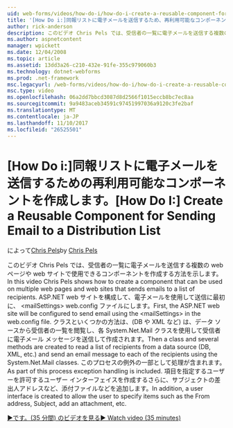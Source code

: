 ```yaml
---
uid: web-forms/videos/how-do-i/how-do-i-create-a-reusable-component-for-sending-email-to-a-distribution-list
title: '[How Do i:]同報リストに電子メールを送信するため、再利用可能なコンポーネントを作成 |Microsoft ドキュメント'
author: rick-anderson
description: このビデオ Chris Pels では、受信者の一覧に電子メールを送信する複数の web ページや web サイトで使用できるコンポーネントを作成する方法を示します。 Firs しています.
ms.author: aspnetcontent
manager: wpickett
ms.date: 12/04/2008
ms.topic: article
ms.assetid: 13dd3a26-c210-432e-91fe-355c979060b3
ms.technology: dotnet-webforms
ms.prod: .net-framework
msc.legacyurl: /web-forms/videos/how-do-i/how-do-i-create-a-reusable-component-for-sending-email-to-a-distribution-list
msc.type: video
ms.openlocfilehash: 06a2dd7bbcd3087d8d2566f1015eccb8bc7ec8aa
ms.sourcegitcommit: 9a9483aceb34591c97451997036a9120c3fe2baf
ms.translationtype: MT
ms.contentlocale: ja-JP
ms.lasthandoff: 11/10/2017
ms.locfileid: "26525501"
---
```

<a name="how-do-i-create-a-reusable-component-for-sending-email-to-a-distribution-list"></a><span data-ttu-id="e1262-104">[How Do i:]同報リストに電子メールを送信するための再利用可能なコンポーネントを作成します。</span><span class="sxs-lookup"><span data-stu-id="e1262-104">[How Do I:] Create a Reusable Component for Sending Email to a Distribution List</span></span>
====================
<span data-ttu-id="e1262-105">によって[Chris Pels](https://twitter.com/chrispels)</span><span class="sxs-lookup"><span data-stu-id="e1262-105">by [Chris Pels](https://twitter.com/chrispels)</span></span>

<span data-ttu-id="e1262-106">このビデオ Chris Pels では、受信者の一覧に電子メールを送信する複数の web ページや web サイトで使用できるコンポーネントを作成する方法を示します。</span><span class="sxs-lookup"><span data-stu-id="e1262-106">In this video Chris Pels shows how to create a component that can be used on multiple web pages and web sites that sends emails to a list of recipients.</span></span> <span data-ttu-id="e1262-107">ASP.NET web サイトを構成して、電子メールを使用して送信に最初に、 &lt;mailSettings&gt; web.config ファイルにします。</span><span class="sxs-lookup"><span data-stu-id="e1262-107">First, the ASP.NET web site will be configured to send email using the &lt;mailSettings&gt; in the web.config file.</span></span> <span data-ttu-id="e1262-108">クラスといくつかの方法は、(DB や XML など) は、データ ソースから受信者の一覧を閲覧し、各 System.Net.Mail クラスを使用して受信者に電子メール メッセージを送信して作成されます。</span><span class="sxs-lookup"><span data-stu-id="e1262-108">Then a class and several methods are created to read a list of recipients from a data source (DB, XML, etc.) and send an email message to each of the recipients using the System.Net.Mail classes.</span></span> <span data-ttu-id="e1262-109">このプロセスの例外の一部として処理が含まれます。</span><span class="sxs-lookup"><span data-stu-id="e1262-109">As part of this process exception handling is included.</span></span> <span data-ttu-id="e1262-110">項目を指定するユーザーを許可するユーザー インターフェイスを作成するさらに、サブジェクトの差出人アドレスなど、添付ファイルなどを追加します。</span><span class="sxs-lookup"><span data-stu-id="e1262-110">In addition, a user interface is created to allow the user to specify items such as the From address, Subject, add an attachment, etc.</span></span>

[<span data-ttu-id="e1262-111">&#9654;です。(35 分間) のビデオを見る</span><span class="sxs-lookup"><span data-stu-id="e1262-111">&#9654; Watch video (35 minutes)</span></span>](https://channel9.msdn.com/Blogs/ASP-NET-Site-Videos/how-do-i-create-a-reusable-component-for-sending-email-to-a-distribution-list)
